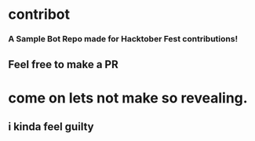# contribot

### A Sample Bot Repo made for Hacktober Fest contributions!
## Feel free to make a PR

# come on lets not make so revealing.
## i kinda feel guilty
